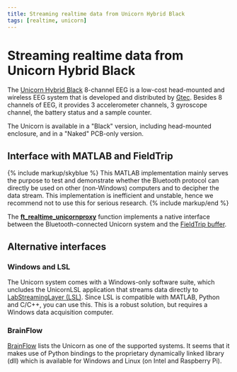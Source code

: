 ```yaml
---
title: Streaming realtime data from Unicorn Hybrid Black
tags: [realtime, unicorn]
---
```


# Streaming realtime data from Unicorn Hybrid Black

The [Unicorn Hybrid Black](https://www.unicorn-bi.com) 8-channel EEG is a low-cost head-mounted and wireless EEG system that is developed and distributed by [Gtec](https://www.gtec.at). Besides 8 channels of EEG, it provides 3 accelerometer channels, 3 gyroscope channel, the battery status and a sample counter.

The Unicorn is available in a "Black" version, including head-mounted enclosure, and in a "Naked" PCB-only version.

## Interface with MATLAB and FieldTrip

{% include markup/skyblue %}
This MATLAB implementation mainly serves the purpose to test and demonstrate whether the Bluetooth protocol can directly be used on other (non-Windows) computers and to decipher the data stream. This implementation is inefficient and unstable, hence we recommend not to use this for serious research.
{% include markup/end %}

The **[ft_realtime_unicornproxy](/reference/realtime/example/ft_realtime_unicornproxy)** function implements a native interface between the Bluetooth-connected Unicorn system and the [FieldTrip buffer](/development/realtime/buffer).

## Alternative interfaces

### Windows and LSL

The Unicorn system comes with a Windows-only software suite, which uncludes the UnicornLSL application that streams data directly to [LabStreamingLayer (LSL)](https://labstreaminglayer.readthedocs.io). Since LSL is compatible with MATLAB, Python and C/C++, you can use this. This is a robust solution, but requires a Windows data acquisition computer.

### BrainFlow

[BrainFlow](https://brainflow.readthedocs.io/en/stable/SupportedBoards.html) lists the Unicorn as one of the supported systems. It seems that it makes use of Python bindings to the proprietary dynamically linked library (dll) which is available for Windows and Linux (on Intel and Raspberry Pi).  
